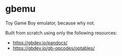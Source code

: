 # gbemu

Toy Game Boy emulator, because why not.

Built from scratch using only the following resources:
- https://gbdev.io/pandocs/
- https://gbdev.io/gb-opcodes/optables/
